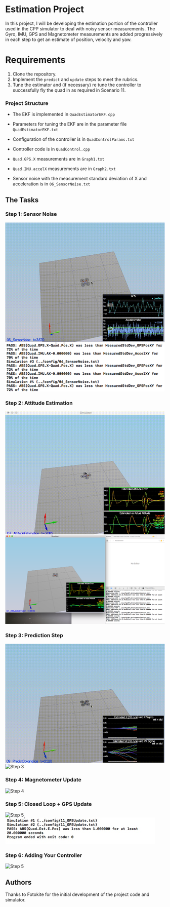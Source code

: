 # Estimation Project #

In this project, I will be developing the estimation portion of the controller used in the CPP simulator to deal with noisy sensor measurements. The Gyro, IMU, GPS and Magnetometer measurements are added progressively in each step to get an estimate of position, velocity and yaw.

# Requirements #
1. Clone the repository.
2. Implement the `predict` and `update` steps to meet the rubrics.
3. Tune the estimator and (if necessary) re tune the controller to successfully fly the quad in as required in Scenario 11.

### Project Structure ###

 - The EKF is implemented in `QuadEstimatorEKF.cpp`

 - Parameters for tuning the EKF are in the parameter file `QuadEstimatorEKF.txt`
 
 - Configuration of the controller is in `QuadControlParams.txt`
 
 - Controller code is in `QuadControl.cpp`
 
 - `Quad.GPS.X` measurements are in `Graph1.txt`
 - `Quad.IMU.accelX` measurements are in `Graph2.txt`
 
 - Sensor noise with the measurement standard deviation of X and acceleration is in `06_SensorNoise.txt`
 
## The Tasks ##

### Step 1: Sensor Noise ###

![Step 1](./Images/6.gif)
![Step 1](./Images/6.png)

### Step 2: Attitude Estimation ###

![Step 2](./Images/7.gif)
![Step 2](./Images/7.png)

### Step 3: Prediction Step ###

![Step 3](./Images/8.gif)
![Step 3](./Images/8.png)

### Step 4: Magnetometer Update ###

![Step 4](./Images/10.gif)

### Step 5: Closed Loop + GPS Update ###

![Step 5](./Images/final.gif)
![Step 5](./Images/final.png)

### Step 6: Adding Your Controller ###

![Step 5](./Images/final.gif)


## Authors ##

Thanks to Fotokite for the initial development of the project code and simulator.
